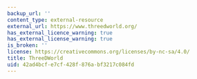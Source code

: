 ```yaml
---
backup_url: ''
content_type: external-resource
external_url: https://www.threedworld.org/
has_external_licence_warning: true
has_external_license_warning: true
is_broken: ''
license: https://creativecommons.org/licenses/by-nc-sa/4.0/
title: ThreeDWorld
uid: 42ad4bcf-e7cf-428f-876a-bf3217c084fd
---
```

